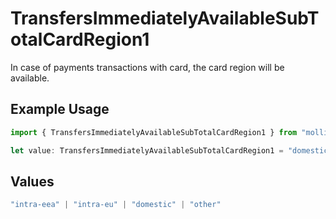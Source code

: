 # TransfersImmediatelyAvailableSubTotalCardRegion1

In case of payments transactions with card, the card region will be available.

## Example Usage

```typescript
import { TransfersImmediatelyAvailableSubTotalCardRegion1 } from "mollie-api-typescript/models/operations";

let value: TransfersImmediatelyAvailableSubTotalCardRegion1 = "domestic";
```

## Values

```typescript
"intra-eea" | "intra-eu" | "domestic" | "other"
```